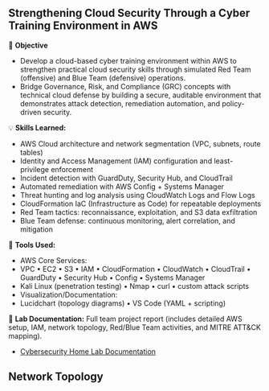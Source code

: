 ## Strengthening Cloud Security Through a Cyber Training Environment in AWS

📌 **Objective**
- Develop a cloud-based cyber training environment within AWS to strengthen practical cloud security skills through simulated Red Team (offensive) and Blue Team (defensive) operations.
- Bridge Governance, Risk, and Compliance (GRC) concepts with technical cloud defense by building a secure, auditable environment that demonstrates attack detection, remediation automation, and policy-driven security.

💡 **Skills Learned:**

- AWS Cloud architecture and network segmentation (VPC, subnets, route tables)
- Identity and Access Management (IAM) configuration and least-privilege enforcement
- Incident detection with GuardDuty, Security Hub, and CloudTrail
- Automated remediation with AWS Config + Systems Manager
- Threat hunting and log analysis using CloudWatch Logs and Flow Logs
- CloudFormation IaC (Infrastructure as Code) for repeatable deployments
- Red Team tactics: reconnaissance, exploitation, and S3 data exfiltration
- Blue Team defense: continuous monitoring, alert correlation, and mitigation

🔧 **Tools Used:**

- AWS Core Services:
- VPC • EC2 • S3 • IAM • CloudFormation • CloudWatch • CloudTrail • GuardDuty • Security Hub • Config • Systems Manager
- Kali Linux (penetration testing) • Nmap • curl • custom attack scripts
- Visualization/Documentation:
- Lucidchart (topology diagrams) • VS Code (YAML + scripting)

📂 **Lab Documentation:**
Full team project report (includes detailed AWS setup, IAM, network topology, Red/Blue Team activities, and MITRE ATT&CK mapping).
- <a href="https://github.com/nadiansh/Cybersecurity-Home-Lab-Environment/blob/main/nsh_tkh_p1_project_report.pdf">Cybersecurity
Home Lab Documentation</a>


## Network Topology
